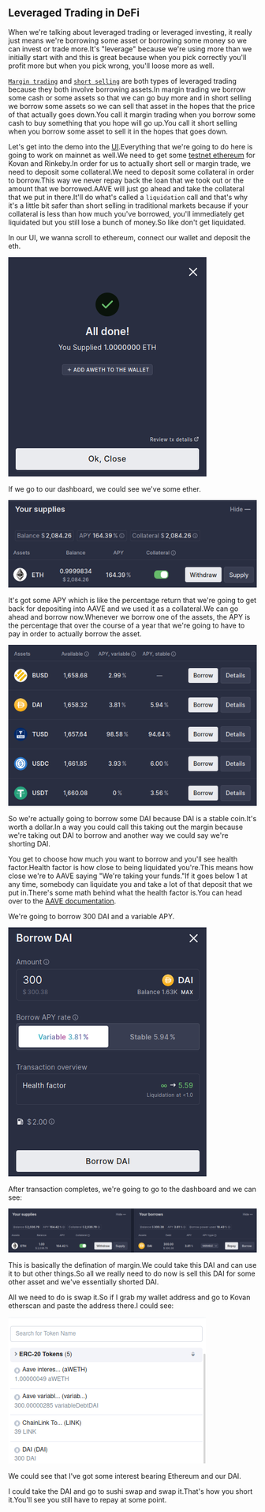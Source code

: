 ## Leveraged Trading in DeFi 

When we're talking about leveraged trading or leveraged investing, it really just means we're borrowing some asset or borrowing some money so we can invest or trade more.It's "leverage" because we're using more than we initially start with and this is great because when you pick correctly you'll profit more but when you pick wrong, you'll loose more as well.

[`Margin trading`](https://www.wealthwithin.com.au/learning-centre/leveraged-trading/leverage-trading-the-pros-and-cons) and [`short selling`](https://www.investopedia.com/terms/s/shortselling.asp) are both types of leveraged trading because they both involve borrowing assets.In margin trading we borrow some cash or some assets so that we can go buy more and in short selling we borrow some assets so we can sell that asset in the hopes that the price of that actually goes down.You call it margin trading when you borrow some cash to buy something that you hope will go up.You call it short selling when you borrow some asset to sell it in the hopes that goes down.

Let's get into the demo into the [UI](https://staging.aave.com/).Everything that we're going to do here is going to work on mainnet as well.We need to get some [testnet ethereum](https://docs.chain.link/docs/link-token-contracts/) for Kovan and Rinkeby.In order for us to actually short sell or margin trade, we need to deposit some collateral.We need to deposit some collateral in order to borrow.This way we never repay back the loan that we took out or the amount that we borrowed.AAVE will just go ahead and take the collateral that we put in there.It'll do what's called a `liquidation` call and that's why it's a little bit safer than short selling in traditional markets because if your collateral is less than how much you've borrowed, you'll immediately get liquidated but you still lose a bunch of money.So like don't get liquidated.

In our UI, we wanna scroll to ethereum, connect our wallet and deposit the eth.

![depositedEth](Images/m30.png)

If we go to our dashboard, we could see we've some ether.

![ether](Images/m31.png)

It's got some APY which is like the percentage return that we're going to get back for depositing into AAVE and we used it as a collateral.We can go ahead and borrow now.Whenever we borrow one of the assets, the APY is the percentage that over the course of a year that we're going to have to pay in order to actually borrow the asset.

![borrowSection](Images/m32.png)

So we're actually going to borrow some DAI because DAI is a stable coin.It's worth a dollar.In a way you could call this taking out the margin because we're taking out DAI to borrow and another way we could say we're shorting DAI.

You get to choose how much you want to borrow and you'll see health factor.Health factor is how close to being liquidated you're.This means how close we're to AAVE saying "We're taking your funds."If it goes below 1 at any time, somebody can liquidate you and take a lot of that deposit that we put in.There's some math behind what the health factor is.You can head over to the [AAVE documentation](https://docs.aave.com/faq/borrowing).

We're going to borrow 300 DAI and a variable APY.

![borrow](Images/m33.png)

After transaction completes, we're going to go to the dashboard and we can see:

![dashboardAfterBorrow](Images/m34.png)

This is basically the defination of margin.We could take this DAI and can use it to but other things.So all we really need to do now is sell this DAI for some other asset and we've essentially shorted DAI.

All we need to do is swap it.So if I grab my wallet address and go to Kovan etherscan and paste the address there.I could see:

![assets](Images/m35.png)

We could see that I've got some interest bearing Ethereum and our DAI.

I could take the DAI and go to sushi swap and swap it.That's how you short it.You'll see you still have to repay at some point.










